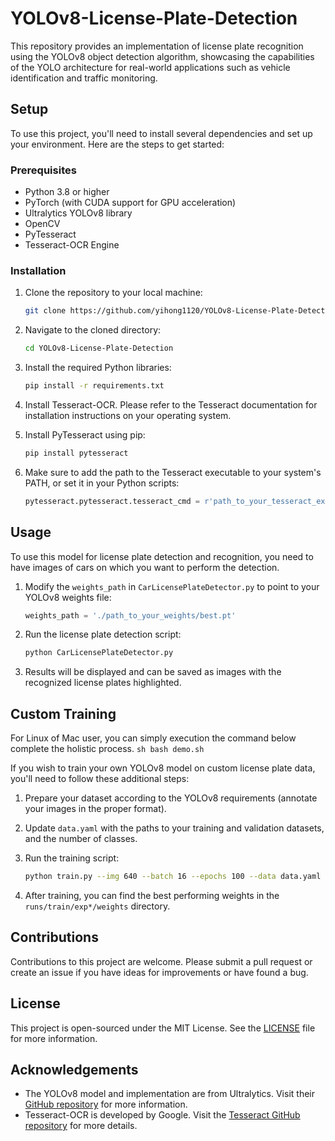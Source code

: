 # YOLOv8-License-Plate-Detection

This repository provides an implementation of license plate recognition using the YOLOv8 object detection algorithm, showcasing the capabilities of the YOLO architecture for real-world applications such as vehicle identification and traffic monitoring.

## Setup

To use this project, you'll need to install several dependencies and set up your environment. Here are the steps to get started:

### Prerequisites

- Python 3.8 or higher
- PyTorch (with CUDA support for GPU acceleration)
- Ultralytics YOLOv8 library
- OpenCV
- PyTesseract
- Tesseract-OCR Engine

### Installation

1. Clone the repository to your local machine:

    ```sh
    git clone https://github.com/yihong1120/YOLOv8-License-Plate-Detection.git
    ```

2. Navigate to the cloned directory:

    ```sh
    cd YOLOv8-License-Plate-Detection
    ```

3. Install the required Python libraries:

    ```sh
    pip install -r requirements.txt
    ```

4. Install Tesseract-OCR. Please refer to the Tesseract documentation for installation instructions on your operating system.

5. Install PyTesseract using pip:

    ```sh
    pip install pytesseract
    ```

6. Make sure to add the path to the Tesseract executable to your system's PATH, or set it in your Python scripts:

    ```python
    pytesseract.pytesseract.tesseract_cmd = r'path_to_your_tesseract_executable'
    ```

## Usage

To use this model for license plate detection and recognition, you need to have images of cars on which you want to perform the detection.

1. Modify the `weights_path` in `CarLicensePlateDetector.py` to point to your YOLOv8 weights file:

    ```python
    weights_path = './path_to_your_weights/best.pt'
    ```

2. Run the license plate detection script:

    ```sh
    python CarLicensePlateDetector.py
    ```

3. Results will be displayed and can be saved as images with the recognized license plates highlighted.

## Custom Training

For Linux of Mac user, you can simply execution the command below complete the holistic process.
    ```sh
    bash demo.sh
    ```

If you wish to train your own YOLOv8 model on custom license plate data, you'll need to follow these additional steps:

1. Prepare your dataset according to the YOLOv8 requirements (annotate your images in the proper format).
2. Update `data.yaml` with the paths to your training and validation datasets, and the number of classes.
3. Run the training script:

    ```sh
    python train.py --img 640 --batch 16 --epochs 100 --data data.yaml --weights yolov8n.pt
    ```

4. After training, you can find the best performing weights in the `runs/train/exp*/weights` directory.

## Contributions

Contributions to this project are welcome. Please submit a pull request or create an issue if you have ideas for improvements or have found a bug.

## License

This project is open-sourced under the MIT License. See the [LICENSE](./LICENSE) file for more information.

## Acknowledgements

- The YOLOv8 model and implementation are from Ultralytics. Visit their [GitHub repository](https://github.com/ultralytics/yolov8) for more information.
- Tesseract-OCR is developed by Google. Visit the [Tesseract GitHub repository](https://github.com/tesseract-ocr/tesseract) for more details.